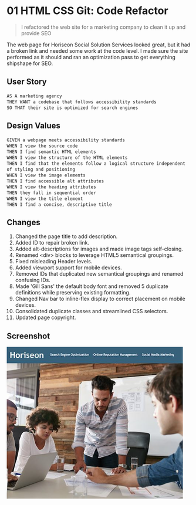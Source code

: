 # 01 HTML CSS Git: Code Refactor
> I refactored the web site for a marketing company to clean it up and provide SEO

The web page for Horiseon Social Solution Services looked great, but it had a broken link 
and needed some work at the code level. I made sure the site performed as it should and 
ran an optimization pass to get everything shipshape for SEO.

## User Story

```
AS A marketing agency
THEY WANT a codebase that follows accessibility standards
SO THAT their site is optimized for search engines
```

## Design Values

```
GIVEN a webpage meets accessibility standards
WHEN I view the source code
THEN I find semantic HTML elements
WHEN I view the structure of the HTML elements
THEN I find that the elements follow a logical structure independent of styling and positioning
WHEN I view the image elements
THEN I find accessible alt attributes
WHEN I view the heading attributes
THEN they fall in sequential order
WHEN I view the title element
THEN I find a concise, descriptive title
```

## Changes
1. Changed the page title to add description.
2. Added ID to repair broken link.
3. Added alt-descriptions for images and made image tags self-closing.
4. Renamed &lt;div&gt; blocks to leverage HTML5 semantical groupings.
5. Fixed misleading Header levels.
6. Added viewport support for mobile devices.
7. Removed IDs that duplicated new semantical groupings and renamed confusing IDs.
8. Made 'Gill Sans' the default body font and removed 5 duplicate definitions while preserving existing formatting.
9. Changed Nav bar to inline-flex display to correct placement on mobile devices.
10. Consolidated duplicate classes and streamlined CSS selectors.
11. Updated page copyright.

## Screenshot
![Webpage screenshot](horiseon_screenshot.jpg)
